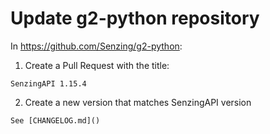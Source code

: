 # Update g2-python repository

In https://github.com/Senzing/g2-python:

1. Create a Pull Request with the title:

```console
SenzingAPI 1.15.4
```

2. Create a new version that matches SenzingAPI version

```console
See [CHANGELOG.md]()
```
